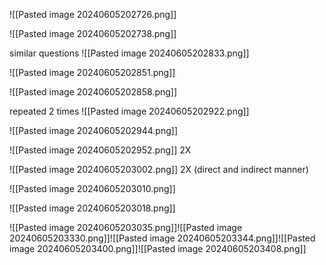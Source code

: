 

![[Pasted image 20240605202726.png]]

![[Pasted image 20240605202738.png]]


similar questions
![[Pasted image 20240605202833.png]]

![[Pasted image 20240605202851.png]]

![[Pasted image 20240605202858.png]]

repeated 2 times
![[Pasted image 20240605202922.png]]

![[Pasted image 20240605202944.png]]

![[Pasted image 20240605202952.png]] 2X

![[Pasted image 20240605203002.png]] 2X (direct and indirect manner)

![[Pasted image 20240605203010.png]]

![[Pasted image 20240605203018.png]]

![[Pasted image 20240605203035.png]]![[Pasted image 20240605203330.png]]![[Pasted image 20240605203344.png]]![[Pasted image 20240605203400.png]]![[Pasted image 20240605203408.png]]